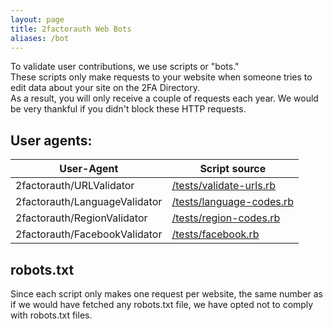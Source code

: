 ```yaml
---
layout: page
title: 2factorauth Web Bots
aliases: /bot
---
```

To validate user contributions, we use scripts or "bots."  
These scripts only make requests to your website when someone tries to edit data about your site on the 2FA Directory.   
As a result, you will only receive a couple of requests each year. We would be very thankful if you didn't block these HTTP requests.

## User agents:

| User-Agent                    | Script source                              |
|-------------------------------|--------------------------------------------|
| 2factorauth/URLValidator      | [/tests/validate-urls.rb][validate-urls]   |
| 2factorauth/LanguageValidator | [/tests/language-codes.rb][language-codes] |
| 2factorauth/RegionValidator   | [/tests/region-codes.rb][region-codes]     |
| 2factorauth/FacebookValidator | [/tests/facebook.rb][facebook]             |

## robots.txt

Since each script only makes one request per website, the same number as if we would have fetched any robots.txt file, we have opted not to comply with robots.txt files.

[validate-urls]: https://github.com/2factorauth/twofactorauth/blob/master/tests/validate-urls.rb
[language-codes]: https://github.com/2factorauth/twofactorauth/blob/master/tests/language-codes.rb
[region-codes]: https://github.com/2factorauth/twofactorauth/blob/master/tests/region-codes.rb
[facebook]: https://github.com/2factorauth/twofactorauth/blob/master/tests/facebook.rb

